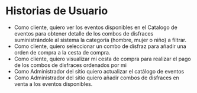 # Historias de Usuario

- Como cliente, quiero ver los eventos disponibles en el Catalogo de eventos para obtener detalle de los combos de disfraces suministrándole al sistema la categoría (hombre, mujer o niño) a filtrar.
- Como cliente, quiero seleccionar un combo de disfraz para añadir una orden de compra a la cesta de compra.
- Como cliente, quiero visualizar mi cesta de compra para realizar el pago de los combos de disfraces ordenados por mi
- Como Administrador del sitio quiero actualizar el catálogo de eventos 
- Como Administrador del sitio quiero añadir combos de disfraces en venta a los eventos disponibles. 

